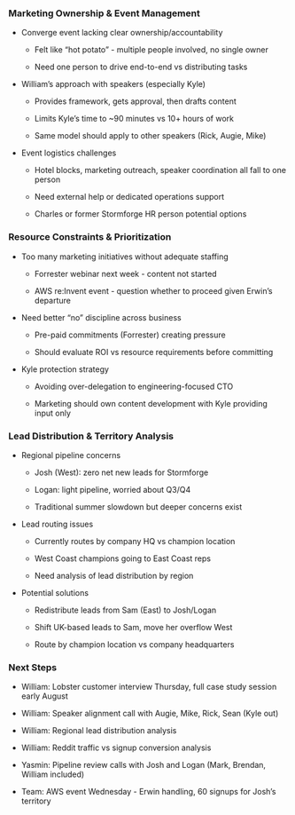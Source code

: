 ### Marketing Ownership & Event Management

- Converge event lacking clear ownership/accountability
    
    - Felt like “hot potato” - multiple people involved, no single owner
        
    - Need one person to drive end-to-end vs distributing tasks
        
- William’s approach with speakers (especially Kyle)
    
    - Provides framework, gets approval, then drafts content
        
    - Limits Kyle’s time to ~90 minutes vs 10+ hours of work
        
    - Same model should apply to other speakers (Rick, Augie, Mike)
        
- Event logistics challenges
    
    - Hotel blocks, marketing outreach, speaker coordination all fall to one person
        
    - Need external help or dedicated operations support
        
    - Charles or former Stormforge HR person potential options
        

### Resource Constraints & Prioritization

- Too many marketing initiatives without adequate staffing
    
    - Forrester webinar next week - content not started
        
    - AWS re:Invent event - question whether to proceed given Erwin’s departure
        
- Need better “no” discipline across business
    
    - Pre-paid commitments (Forrester) creating pressure
        
    - Should evaluate ROI vs resource requirements before committing
        
- Kyle protection strategy
    
    - Avoiding over-delegation to engineering-focused CTO
        
    - Marketing should own content development with Kyle providing input only
        

### Lead Distribution & Territory Analysis

- Regional pipeline concerns
    
    - Josh (West): zero net new leads for Stormforge
        
    - Logan: light pipeline, worried about Q3/Q4
        
    - Traditional summer slowdown but deeper concerns exist
        
- Lead routing issues
    
    - Currently routes by company HQ vs champion location
        
    - West Coast champions going to East Coast reps
        
    - Need analysis of lead distribution by region
        
- Potential solutions
    
    - Redistribute leads from Sam (East) to Josh/Logan
        
    - Shift UK-based leads to Sam, move her overflow West
        
    - Route by champion location vs company headquarters
        

### Next Steps

- William: Lobster customer interview Thursday, full case study session early August
    
- William: Speaker alignment call with Augie, Mike, Rick, Sean (Kyle out)
    
- William: Regional lead distribution analysis
    
- William: Reddit traffic vs signup conversion analysis
    
- Yasmin: Pipeline review calls with Josh and Logan (Mark, Brendan, William included)
    
- Team: AWS event Wednesday - Erwin handling, 60 signups for Josh’s territory
